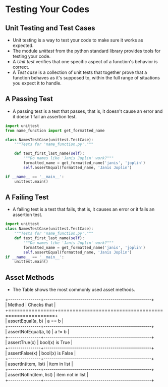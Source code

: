 # Testing Your Codes

## Unit Testing and Test Cases

- Unit testing is a way to test your code to make sure it works as expected.
- The module *unittest* from the python standard library provides tools for testing your code.
- A *Unit test* verifies that one specific aspect of a function's behavior is correct.
- A *Test case* is a collection of unit tests that together prove that a function behaves as it's supposed to, within the full range of situations you expect it to handle.
  
## A Passing Test

- A passing test is a test that passes, that is, it doesn't cause an error and it doesn't fail an assertion test.

```python
import unittest
from name_function import get_formatted_name

class NamesTestCase(unittest.TestCase):
    """Tests for 'name_function.py'."""

    def test_first_last_name(self):
        """Do names like 'Janis Joplin' work?"""
        formatted_name = get_formatted_name('janis', 'joplin')
        self.assertEqual(formatted_name, 'Janis Joplin')

if __name__ == '__main__':
    unittest.main()
```

## A Failing Test

- A failing test is a test that fails, that is, it causes an error or it fails an assertion test.

```python
import unittest
class NamesTestCase(unittest.TestCase):
    """Tests for 'name_function.py'."""
    def test_first_last_name(self):
        """Do names like 'Janis Joplin' work?"""
        formatted_name = get_formatted_name('janis', 'joplin')
        self.assertEqual(formatted_name, 'Janis Joplin')
if __name__ == '__main__':
    unittest.main()
```

## Asset Methods

- The Table shows the most commonly used asset methods.

+----------------+-----------------------------------------------------+  
| Method         | Checks that                                         |  
+================+=====================================================+  
| assertEqual(a, b) | a == b                                           |  
+----------------+-----------------------------------------------------+  
| assertNotEqual(a, b) | a != b                                        |  
+----------------+-----------------------------------------------------+  
| assertTrue(x)  | bool(x) is True                                     |  
+----------------+-----------------------------------------------------+  
| assertFalse(x) | bool(x) is False                                    |  
+----------------+-----------------------------------------------------+  
| assertIn(item, list) | item in list                                  |  
+----------------+-----------------------------------------------------+  
| assertNotIn(item, list) | item not in list                           |  
+----------------+-----------------------------------------------------+  
